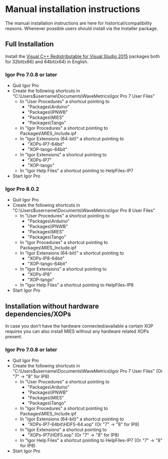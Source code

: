 # Manual installation instructions

The manual installation instructions are here for historical/compatibility
reasons. Whenever possible users should install via the Installer package.

## Full Installation

Install the [Visual C++ Redistributable for Visual Studio 2015](https://www.microsoft.com/en-us/download/details.aspx?id=48145)
packages both for 32bit(x86) and 64bit(x64) in English.

### Igor Pro 7.0.8 or later

* Quit Igor Pro
* Create the following shortcuts in "C:\Users\$username\Documents\WaveMetrics\Igor Pro 7 User Files"
  * In "User Procedures" a shortcut pointing to
    * "Packages\Arduino"
    * "Packages\IPNWB"
    * "Packages\MIES"
    * "Packages\Tango"
  * In "Igor Procedures" a shortcut pointing to Packages\MIES_Include.ipf
  * In "Igor Extensions (64-bit)" a shortcut pointing to
    * "XOPs-IP7-64bit"
    * "XOP-tango-64bit"
  * In "Igor Extensions" a shortcut pointing to
    * "XOPs-IP7"
    * "XOP-tango"
  * In "Igor Help Files" a shortcut pointing to HelpFiles-IP7
* Start Igor Pro

### Igor Pro 8.0.2

* Quit Igor Pro
* Create the following shortcuts in "C:\Users\$username\Documents\WaveMetrics\Igor Pro 8 User Files"
  * In "User Procedures" a shortcut pointing to
    * "Packages\Arduino"
    * "Packages\IPNWB"
    * "Packages\MIES"
    * "Packages\Tango"
  * In "Igor Procedures" a shortcut pointing to Packages\MIES_Include.ipf
  * In "Igor Extensions (64-bit)" a shortcut pointing to
    * "XOPs-IP8-64bit"
    * "XOP-tango-64bit"
  * In "Igor Extensions" a shortcut pointing to
    * "XOPs-IP8"
    * "XOP-tango"
  * In "Igor Help Files" a shortcut pointing to HelpFiles-IP8
* Start Igor Pro

## Installation without hardware dependencies/XOPs

In case you don't have the hardware connected/available a certain XOP requires
you can also install MIES without any hardware related XOPs present.

### Igor Pro 7.0.8 or later

* Quit Igor Pro
* Create the following shortcuts in "C:\Users\$username\Documents\WaveMetrics\Igor Pro 7 User Files" (Or "7" -> "8" for IP8)
  * In "User Procedures" a shortcut pointing to
    * "Packages\Arduino"
    * "Packages\IPNWB"
    * "Packages\MIES"
    * "Packages\Tango"
  * In "Igor Procedures" a shortcut pointing to Packages\MIES_Include.ipf
  * In "Igor Extensions (64-bit)" a shortcut pointing to
    * "XOPs-IP7-64bit\HDF5-64.xop" (Or "7" -> "8" for IP8)
  * In "Igor Extensions" a shortcut pointing to
    * "XOPs-IP7\HDF5.xop" (Or "7" -> "8" for IP8)
  * In "Igor Help Files" a shortcut pointing to HelpFiles-IP7 (Or "7" -> "8" for IP8)
* Start Igor Pro
